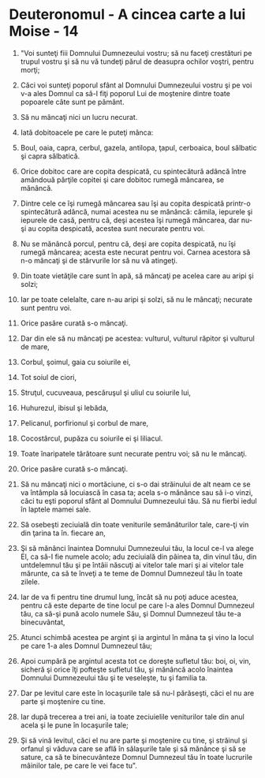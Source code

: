 # Deuteronomul - A cincea carte a lui Moise - 14

1. "Voi sunteţi fiii Domnului Dumnezeului vostru; să nu faceţi crestături pe trupul vostru şi să nu vă tundeţi părul de deasupra ochilor voştri, pentru morţi; 

2. Căci voi sunteţi poporul sfânt al Domnului Dumnezeului vostru şi pe voi v-a ales Domnul ca să-I fiţi poporul Lui de moştenire dintre toate popoarele câte sunt pe pământ. 

3. Să nu mâncaţi nici un lucru necurat. 

4. Iată dobitoacele pe care le puteţi mânca: 

5. Boul, oaia, capra, cerbul, gazela, antilopa, ţapul, cerboaica, boul sălbatic şi capra sălbatică. 

6. Orice dobitoc care are copita despicată, cu spintecătură adâncă între amândouă părţile copitei şi care dobitoc rumegă mâncarea, se mănâncă. 

7. Dintre cele ce îşi rumegă mâncarea sau îşi au copita despicată printr-o spintecătură adâncă, numai acestea nu se mănâncă: cămila, iepurele şi iepurele de casă, pentru că, deşi acestea îşi rumegă mâncarea, dar nu-şi au copita despicată, acestea sunt necurate pentru voi. 

8. Nu se mănâncă porcul, pentru că, deşi are copita despicată, nu îşi rumegă mâncarea; acesta este necurat pentru voi. Carnea acestora să n-o mâncaţi şi de stârvurile lor să nu vă atingeţi. 

9. Din toate vietăţile care sunt în apă, să mâncaţi pe acelea care au aripi şi solzi; 

10. Iar pe toate celelalte, care n-au aripi şi solzi, să nu le mâncaţi; necurate sunt pentru voi. 

11. Orice pasăre curată s-o mâncaţi. 

12. Dar din ele să nu mâncaţi pe acestea: vulturul, vulturul răpitor şi vulturul de mare, 

13. Corbul, şoimul, gaia cu soiurile ei, 

14. Tot soiul de ciori, 

15. Struţul, cucuveaua, pescăruşul şi uliul cu soiurile lui, 

16. Huhurezul, ibisul şi lebăda, 

17. Pelicanul, porfirionul şi corbul de mare, 

18. Cocostârcul, pupăza cu soiurile ei şi liliacul. 

19. Toate înaripatele târâtoare sunt necurate pentru voi; să nu le mâncaţi. 

20. Orice pasăre curată s-o mâncaţi. 

21. Să nu mâncaţi nici o mortăciune, ci s-o dai străinului de alt neam ce se va întâmpla să locuiască în casa ta; acela s-o mănânce sau să i-o vinzi, căci tu eşti poporul sfânt al Domnului Dumnezeului tău. Să nu fierbi iedul în laptele mamei sale. 

22. Să osebeşti zeciuială din toate veniturile semănăturilor tale, care-ţi vin din ţarina ta în. fiecare an, 

23. Şi să mănânci înaintea Domnului Dumnezeului tău, la locul ce-l va alege El, ca să-I fie numele acolo; adu zeciuială din pâinea ta, din vinul tău, din untdelemnul tău şi pe întâii născuţi ai vitelor tale mari şi ai vitelor tale mărunte, ca să te înveţi a te teme de Domnul Dumnezeul tău în toate zilele. 

24. Iar de va fi pentru tine drumul lung, încât să nu poţi aduce acestea, pentru că este departe de tine locul pe care l-a ales Domnul Dumnezeul tău, ca să-şi pună acolo numele Său, şi Domnul Dumnezeul tău te-a binecuvântat, 

25. Atunci schimbă acestea pe argint şi ia argintul în mâna ta şi vino la locul pe care 1-a ales Domnul Dumnezeul tău; 

26. Apoi cumpără pe argintul acesta tot ce doreşte sufletul tău: boi, oi, vin, sicheră şi orice îţi pofteşte sufletul tău, şi mănâncă acolo înaintea Domnului Dumnezeului tău şi te veseleşte, tu şi familia ta. 

27. Dar pe levitul care este în locaşurile tale să nu-l părăseşti, căci el nu are parte şi moştenire cu tine. 

28. Iar după trecerea a trei ani, ia toate zeciuielile veniturilor tale din anul acela şi le pune în locaşurile tale; 

29. Şi să vină levitul, căci el nu are parte şi moştenire cu tine, şi străinul şi orfanul şi văduva care se află în sălaşurile tale şi să mănânce şi să se sature, ca să te binecuvânteze Domnul Dumnezeul tău în toate lucrurile mâinilor tale, pe care le vei face tu". 

